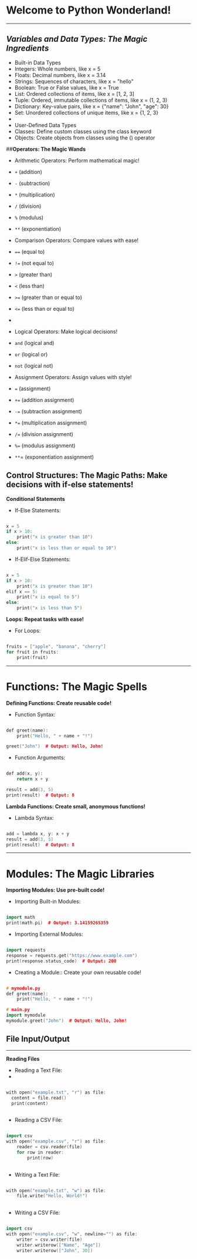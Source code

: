 # **Welcome to Python Wonderland!**

---

## *Variables and Data Types: The Magic Ingredients*

- Built-in Data Types
 - Integers: Whole numbers, like x = 5
 - Floats: Decimal numbers, like x = 3.14
 - Strings: Sequences of characters, like x = "hello"
 - Boolean: True or False values, like x = True
 - List: Ordered collections of items, like x = [1, 2, 3]
 - Tuple: Ordered, immutable collections of items, like x = (1, 2, 3)
 - Dictionary: Key-value pairs, like x = {"name": "John", "age": 30}
 - Set: Unordered collections of unique items, like x = {1, 2, 3}
 - 
- User-Defined Data Types
 - Classes: Define custom classes using the class keyword
 - Objects: Create objects from classes using the () operator

##**Operators: The Magic Wands**

- Arithmetic Operators: Perform mathematical magic!
 - `+` (addition)
 - `-` (subtraction)
 - `*` (multiplication)
 - `/` (division)
 - `%` (modulus)
 - `**` (exponentiation)
  
- Comparison Operators: Compare values with ease!
 - `==` (equal to)
 - `!=` (not equal to)
 - `>` (greater than)
 - `<` (less than)
 - `>=` (greater than or equal to)
 - `<=` (less than or equal to)
 - 
- Logical Operators: Make logical decisions!
 - `and` (logical and)
 - `or` (logical or)
 - `not` (logical not)

- Assignment Operators: Assign values with style!
 - `=` (assignment)
 - `+=` (addition assignment)
 - `-=` (subtraction assignment)
 - `*=` (multiplication assignment)
 - `/=` (division assignment)
 - `%=` (modulus assignment)
 - `**`= (exponentiation assignment)

## **Control Structures: The Magic Paths: Make decisions with if-else statements!**

**Conditional Statements**

 - If-Else Statements:

```cpp

x = 5
if x > 10:
    print("x is greater than 10")
else:
    print("x is less than or equal to 10")

```

- If-Elif-Else Statements:

```cpp

x = 5
if x > 10:
    print("x is greater than 10")
elif x == 5:
    print("x is equal to 5")
else:
    print("x is less than 5")

```

**Loops: Repeat tasks with ease!**

 - For Loops:

```cpp

fruits = ["apple", "banana", "cherry"]
for fruit in fruits:
    print(fruit)

```

---

# **Functions: The Magic Spells**
**Defining Functions: Create reusable code!**

  - Function Syntax:

```cpp

def greet(name):
    print("Hello, " + name + "!")

greet("John")  # Output: Hello, John!

```

  - Function Arguments:

```cpp

def add(x, y):
    return x + y

result = add(3, 5)
print(result)  # Output: 8

```

**Lambda Functions: Create small, anonymous functions!**

  - Lambda Syntax:

```cpp

add = lambda x, y: x + y
result = add(3, 5)
print(result)  # Output: 8

```

---

# **Modules: The Magic Libraries**

**Importing Modules: Use pre-built code!**

 - Importing Built-in Modules:

 ```cpp
 
 import math
print(math.pi)  # Output: 3.14159265359

 ```
 
   - Importing External Modules:
 
```cpp

import requests
response = requests.get("https://www.example.com")
print(response.status_code)  # Output: 200

```

  - Creating a Module:: Create your own reusable code!

```cpp

# mymodule.py
def greet(name):
    print("Hello, " + name + "!")

# main.py
import mymodule
mymodule.greet("John")  # Output: Hello, John!

```

## **File Input/Output**

---

**Reading Files**

  - Reading a Text File:
  - 
  ```cpp
  
  with open("example.txt", "r") as file:
    content = file.read()
    print(content)
    
 ```
 
  - Reading a CSV File:

```cpp

import csv
with open("example.csv", "r") as file:
    reader = csv.reader(file)
    for row in reader:
        print(row) 
        
```

  - Writing a Text File:

```cpp

with open("example.txt", "w") as file:
    file.write("Hello, World!")
    
```

  - Writing a CSV File:
 
```cpp

import csv
with open("example.csv", "w", newline="") as file:
    writer = csv.writer(file)
    writer.writerow(["Name", "Age"])
    writer.writerow(["John", 30])
    
```
